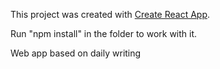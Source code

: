 This project was created with [Create React App](https://github.com/facebookincubator/create-react-app).

Run "npm install" in the folder to work with it.

Web app based on daily writing


